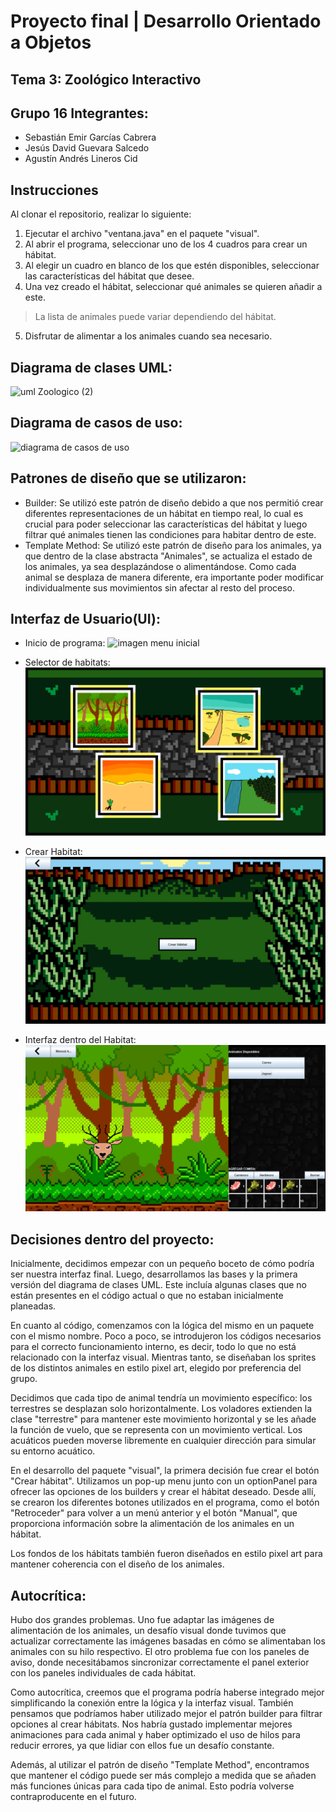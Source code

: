 # Proyecto final | Desarrollo Orientado a Objetos
## Tema 3: Zoológico Interactivo
## Grupo 16 Integrantes:
* Sebastián Emir Garcías Cabrera
* Jesús David Guevara Salcedo
* Agustín Andrés Lineros Cid

## Instrucciones
Al clonar el repositorio, realizar lo siguiente:
1. Ejecutar el archivo "ventana.java" en el paquete "visual".
2. Al abrir el programa, seleccionar uno de los 4 cuadros para crear un hábitat.
3. Al elegir un cuadro en blanco de los que estén disponibles, seleccionar las características del hábitat que desee.
4. Una vez creado el hábitat, seleccionar qué animales se quieren añadir a este.
> La lista de animales puede variar dependiendo del hábitat.
5. Disfrutar de alimentar a los animales cuando sea necesario.
## Diagrama de clases UML:
![uml Zoologico (2)](https://github.com/Xaidev/Zoologico/assets/150608054/5e9102fc-a214-4a41-bfee-9db6b9518cbf)

## Diagrama de casos de uso:
![diagrama de casos de uso](https://github.com/Xaidev/Zoologico/assets/150608054/f60984c9-5e31-4bb0-bd1a-2ac24d2fa746)


## Patrones de diseño que se utilizaron:
* Builder: Se utilizó este patrón de diseño debido a que nos permitió crear diferentes representaciones de un hábitat en tiempo real, lo cual
 es crucial para poder seleccionar las características del hábitat y luego filtrar qué animales tienen las condiciones para habitar dentro de este.
* Template Method: Se utilizó este patrón de diseño para los animales, ya que dentro de la clase abstracta "Animales", se actualiza el estado de los animales, ya sea desplazándose
 o alimentándose. Como cada animal se desplaza de manera diferente, era importante poder modificar individualmente sus movimientos sin afectar al resto del proceso.
  
## Interfaz de Usuario(UI):
* Inicio de programa:
![imagen menu inicial](https://github.com/Xaidev/Zoologico/assets/150608054/ec503dd6-7791-4b8b-8cbc-a6ade1e71d7b)

* Selector de habitats:
![imagen seleccion de habitats](ejemploSelectorHabitatREADME.png)

* Crear Habitat: 
![imagen_crearhabitat](crearHabitatREADME.png)

* Interfaz dentro del Habitat:
![imagen dentro del habitat](ejemploHabitatREADME.png)

## Decisiones dentro del proyecto: 
Inicialmente, decidimos empezar con un pequeño boceto de cómo podría ser nuestra interfaz final. Luego, desarrollamos las bases y la primera versión del diagrama
de clases UML. Este incluía algunas clases que no están presentes en el código actual o que no estaban inicialmente planeadas.

En cuanto al código, comenzamos con la lógica del mismo en un paquete con el mismo nombre. Poco a poco, se introdujeron los códigos necesarios para el correcto funcionamiento
interno, es decir, todo lo que no está relacionado con la interfaz visual. Mientras tanto, se diseñaban los sprites de los distintos animales en estilo pixel art, elegido por preferencia del grupo.

Decidimos que cada tipo de animal tendría un movimiento específico: los terrestres se desplazan solo horizontalmente. Los voladores extienden la clase "terrestre" para mantener
este movimiento horizontal y se les añade la función de vuelo, que se representa con un movimiento vertical. Los acuáticos pueden moverse libremente en cualquier dirección para simular su entorno acuático.

En el desarrollo del paquete "visual", la primera decisión fue crear el botón "Crear hábitat". Utilizamos un pop-up menu junto con un optionPanel para ofrecer las opciones
de los builders y crear el hábitat deseado. Desde allí, se crearon los diferentes botones utilizados en el programa, como el botón "Retroceder" para volver a un menú anterior y el botón "Manual", que proporciona información sobre la alimentación de los animales en un hábitat.

Los fondos de los hábitats también fueron diseñados en estilo pixel art para mantener coherencia con el diseño de los animales.

## Autocrítica:
Hubo dos grandes problemas. Uno fue adaptar las imágenes de alimentación de los animales, un desafío visual donde tuvimos que actualizar correctamente las imágenes basadas
en cómo se alimentaban los animales con su hilo respectivo. El otro problema fue con los paneles de aviso, donde necesitábamos sincronizar correctamente el panel exterior
con los paneles individuales de cada hábitat.

Como autocrítica, creemos que el programa podría haberse integrado mejor simplificando la conexión entre la lógica y la interfaz visual. También pensamos que podríamos
haber utilizado mejor el patrón builder para filtrar opciones al crear hábitats. Nos habría gustado implementar mejores animaciones para cada animal y haber optimizado
el uso de hilos para reducir errores, ya que lidiar con ellos fue un desafío constante.

Además, al utilizar el patrón de diseño "Template Method", encontramos que mantener el código puede ser más complejo a medida que se añaden más funciones 
únicas para cada tipo de animal. Esto podría volverse contraproducente en el futuro.

